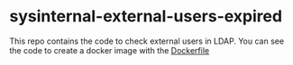 # sysinternal-external-users-expired

This repo contains the code to check external users in LDAP. You can see the code to create a docker image with the [Dockerfile](Dockerfile)
